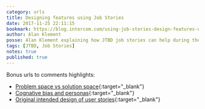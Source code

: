 ```yaml
---
category: urls
title: Designing features using Job Stories
date: 2017-11-25 22:11:15
bookmark: https://blog.intercom.com/using-job-stories-design-features-ui-ux/
author: Alan Klement
posse: Alan Klement explaining how JTBD job stories can help during the feature design phase. Bonus urls to comments highlights!
tags: [JTBD, Job Stories]
notes: true
published: true
---
```


Bonus urls to comments highlights:

* [Problem space vs solution space](https://blog.intercom.com/using-job-stories-design-features-ui-ux/#comment-2032438850){:target="_blank"}
* [Cognative bias and personas](https://blog.intercom.com/using-job-stories-design-features-ui-ux/#comment-2022626819){:target="_blank"}
* [Original intended design of user stories](https://blog.intercom.com/using-job-stories-design-features-ui-ux/#comment-1736634294){:target="_blank"}
